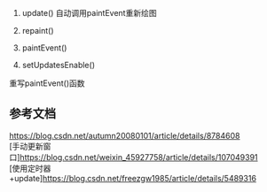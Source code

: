 1. update() 
自动调用paintEvent重新绘图

2. repaint()

3. paintEvent()

4. setUpdatesEnable()

重写paintEvent()函数

## 参考文档
https://blog.csdn.net/autumn20080101/article/details/8784608  
[手动更新窗口]https://blog.csdn.net/weixin_45927758/article/details/107049391  
[使用定时器+update]https://blog.csdn.net/freezgw1985/article/details/5489316